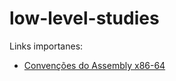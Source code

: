 # low-level-studies

Links importanes: 
- [Convenções do Assembly x86-64](https://mentebinaria.gitbook.io/assembly/programando-junto-com-c/convencao-de-chamada-da-system-v-abi)
